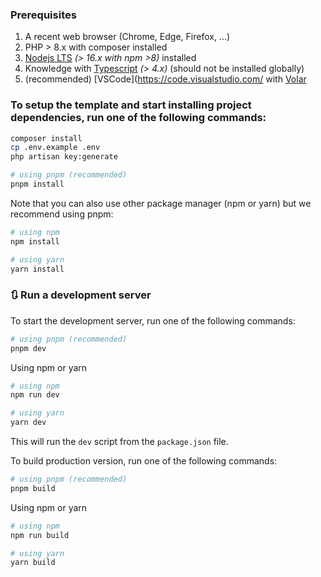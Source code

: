 ### Prerequisites

1. A recent web browser (Chrome, Edge, Firefox, ...)
2. PHP > 8.x with composer installed
3. [Nodejs LTS](https://nodejs.org/en/) _(> 16.x with npm >8)_ installed
4. Knowledge with [Typescript](https://github.com/microsoft/typescript) _(> 4.x)_ (should not be installed globally)
5. (recommended) [VSCode](https://code.visualstudio.com/ with [Volar](https://marketplace.visualstudio.com/items?itemName=vue.volar)

### To setup the template and start installing project dependencies, run one of the following commands:

```bash
composer install
cp .env.example .env
php artisan key:generate
```

```bash
# using pnpm (recommended)
pnpm install
```

Note that you can also use other package manager (npm or yarn) but we recommend using pnpm:

```bash
# using npm
npm install

# using yarn
yarn install
```

### 🔃 Run a development server

To start the development server, run one of the following commands:

```bash
# using pnpm (recommended)
pnpm dev
```

Using npm or yarn

```bash
# using npm
npm run dev

# using yarn
yarn dev
```

This will run the `dev` script from the `package.json` file.

To build production version, run one of the following commands:

```bash
# using pnpm (recommended)
pnpm build
```

Using npm or yarn

```bash
# using npm
npm run build

# using yarn
yarn build
```
